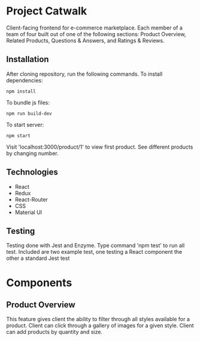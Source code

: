 # Project Catwalk 

Client-facing frontend for e-commerce marketplace. Each member of a team of four built out of one of the following sections: Product Overview, Related Products, Questions & Answers, and Ratings & Reviews. 

## Installation

After cloning repository, run the following commands.
To install dependencies:
```
npm install
```
To bundle js files:
```
npm run build-dev
```
To start server:
```
npm start
```

Visit 'localhost:3000/product/1' to view first product. See different products by changing number.

## Technologies
- React
- Redux
- React-Router
- CSS
- Material UI

## Testing

Testing done with Jest and Enzyme. Type command 'npm test' to run all test. Included are two example test, one testing a React component the other a standard Jest test

# Components

## Product Overview
This feature gives client the ability to filter through all styles available for a product. Client can click through a gallery of images for a given style. Client can add 
products by quantity and size.

